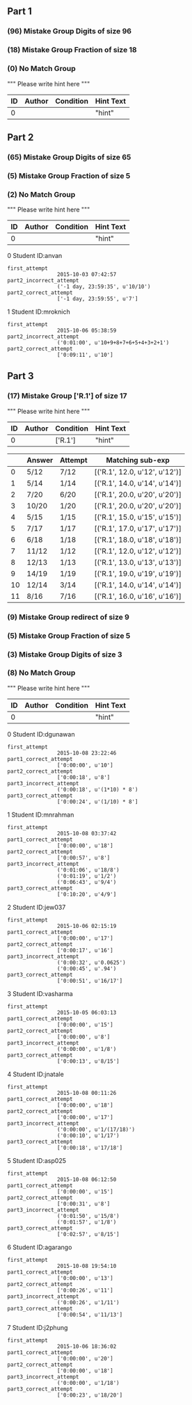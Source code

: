 ## Part 1

### (96) Mistake Group Digits of size 96




### (18) Mistake Group Fraction of size 18




### (0) No Match Group 
""" Please write hint here """

|ID	|Author	|Condition	|Hint Text|
|---|---|---|---|
|0|	|	|"hint"	|












## Part 2

### (65) Mistake Group Digits of size 65




### (5) Mistake Group Fraction of size 5




### (2) No Match Group 
""" Please write hint here """

|ID	|Author	|Condition	|Hint Text|
|---|---|---|---|
|0|	|	|"hint"	|

0 Student ID:anvan

	first_attempt
					2015-10-03 07:42:57
	part2_incorrect_attempt
					('-1 day, 23:59:35', u'10/10')
	part2_correct_attempt
					['-1 day, 23:59:55', u'7']

1 Student ID:mroknich

	first_attempt
					2015-10-06 05:38:59
	part2_incorrect_attempt
					('0:01:00', u'10+9+8+7+6+5+4+3+2+1')
	part2_correct_attempt
					['0:09:11', u'10']












## Part 3

### (17) Mistake Group ['R.1'] of size 17
""" Please write hint here """

|ID	|Author	|Condition	|Hint Text|
|---|---|---|---|
|0|	|['R.1']	|"hint"	|

|	|Answer	|Attempt	|Matching sub-exp|
|---|---|---|---|
|0	|5/12	|7/12	|[('R.1', 12.0, u'12', u'12')]	|
|1	|5/14	|1/14	|[('R.1', 14.0, u'14', u'14')]	|
|2	|7/20	|6/20	|[('R.1', 20.0, u'20', u'20')]	|
|3	|10/20	|1/20	|[('R.1', 20.0, u'20', u'20')]	|
|4	|5/15	|1/15	|[('R.1', 15.0, u'15', u'15')]	|
|5	|7/17	|1/17	|[('R.1', 17.0, u'17', u'17')]	|
|6	|6/18	|1/18	|[('R.1', 18.0, u'18', u'18')]	|
|7	|11/12	|1/12	|[('R.1', 12.0, u'12', u'12')]	|
|8	|12/13	|1/13	|[('R.1', 13.0, u'13', u'13')]	|
|9	|14/19	|1/19	|[('R.1', 19.0, u'19', u'19')]	|
|10	|12/14	|3/14	|[('R.1', 14.0, u'14', u'14')]	|
|11	|8/16	|7/16	|[('R.1', 16.0, u'16', u'16')]	|




### (9) Mistake Group redirect of size 9




### (5) Mistake Group Fraction of size 5




### (3) Mistake Group Digits of size 3




### (8) No Match Group 
""" Please write hint here """

|ID	|Author	|Condition	|Hint Text|
|---|---|---|---|
|0|	|	|"hint"	|

0 Student ID:dgunawan

	first_attempt
					2015-10-08 23:22:46
	part1_correct_attempt
					['0:00:00', u'10']
	part2_correct_attempt
					['0:00:18', u'8']
	part3_incorrect_attempt
					('0:00:18', u'(1*10) * 8')
	part3_correct_attempt
					['0:00:24', u'(1/10) * 8']

1 Student ID:mnrahman

	first_attempt
					2015-10-08 03:37:42
	part1_correct_attempt
					['0:00:00', u'18']
	part2_correct_attempt
					['0:00:57', u'8']
	part3_incorrect_attempt
					('0:01:06', u'18/8')
					('0:01:19', u'1/2')
					('0:06:43', u'9/4')
	part3_correct_attempt
					['0:10:20', u'4/9']

2 Student ID:jew037

	first_attempt
					2015-10-06 02:15:19
	part1_correct_attempt
					['0:00:00', u'17']
	part2_correct_attempt
					['0:00:17', u'16']
	part3_incorrect_attempt
					('0:00:32', u'0.0625')
					('0:00:45', u'.94')
	part3_correct_attempt
					['0:00:51', u'16/17']

3 Student ID:vasharma

	first_attempt
					2015-10-05 06:03:13
	part1_correct_attempt
					['0:00:00', u'15']
	part2_correct_attempt
					['0:00:00', u'8']
	part3_incorrect_attempt
					('0:00:00', u'1/8')
	part3_correct_attempt
					['0:00:13', u'8/15']

4 Student ID:jnatale

	first_attempt
					2015-10-08 00:11:26
	part1_correct_attempt
					['0:00:00', u'18']
	part2_correct_attempt
					['0:00:00', u'17']
	part3_incorrect_attempt
					('0:00:00', u'1/(17/18)')
					('0:00:10', u'1/17')
	part3_correct_attempt
					['0:00:18', u'17/18']

5 Student ID:asp025

	first_attempt
					2015-10-08 06:12:50
	part1_correct_attempt
					['0:00:00', u'15']
	part2_correct_attempt
					['0:00:31', u'8']
	part3_incorrect_attempt
					('0:01:50', u'15/8')
					('0:01:57', u'1/8')
	part3_correct_attempt
					['0:02:57', u'8/15']

6 Student ID:agarango

	first_attempt
					2015-10-08 19:54:10
	part1_correct_attempt
					['0:00:00', u'13']
	part2_correct_attempt
					['0:00:26', u'11']
	part3_incorrect_attempt
					('0:00:26', u'1/11')
	part3_correct_attempt
					['0:00:54', u'11/13']

7 Student ID:j2phung

	first_attempt
					2015-10-06 18:36:02
	part1_correct_attempt
					['0:00:00', u'20']
	part2_correct_attempt
					['0:00:00', u'18']
	part3_incorrect_attempt
					('0:00:00', u'1/18')
	part3_correct_attempt
					['0:00:23', u'18/20']













